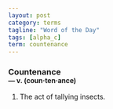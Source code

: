 ```yaml
---
layout: post
category: terms
tagline: "Word of the Day"
tags: [alpha_c]
term: countenance
---
```


<h3>Countenance<br/> <small>&mdash; v. (coun<span>&middot;</span>ten<span>&middot;</span>ance)</small></h3>
<p><ol>
<li>The act of tallying insects.</li>
</ol></p>
